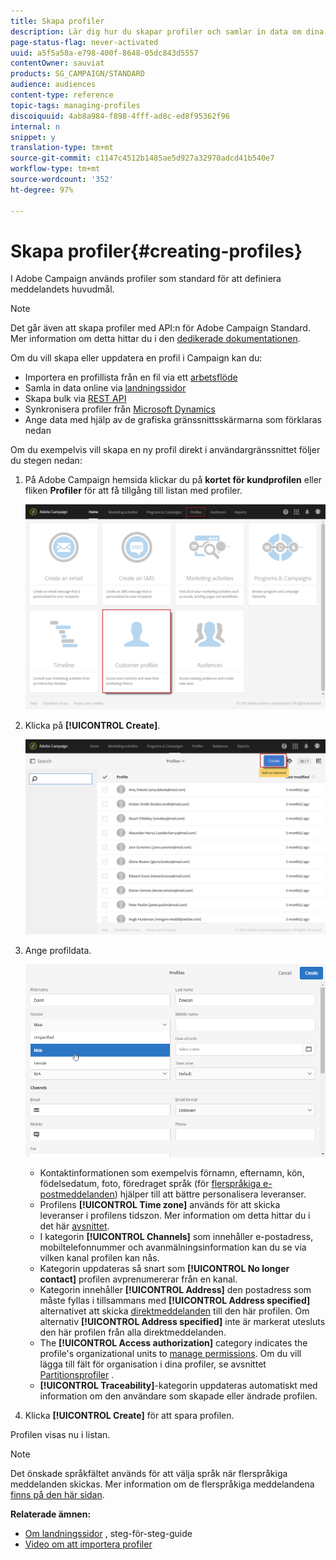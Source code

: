 ```yaml
---
title: Skapa profiler
description: Lär dig hur du skapar profiler och samlar in data om dina kontakter med hjälp av API:er, importfunktioner, onlineförvärv, automatiska eller manuella uppdateringar.
page-status-flag: never-activated
uuid: a5f5a58a-e798-400f-8648-05dc843d5557
contentOwner: sauviat
products: SG_CAMPAIGN/STANDARD
audience: audiences
content-type: reference
topic-tags: managing-profiles
discoiquuid: 4ab8a984-f898-4fff-ad8c-ed8f95362f96
internal: n
snippet: y
translation-type: tm+mt
source-git-commit: c1147c4512b1485ae5d927a32970adcd41b540e7
workflow-type: tm+mt
source-wordcount: '352'
ht-degree: 97%

---
```



# Skapa profiler{#creating-profiles}

I Adobe Campaign används profiler som standard för att definiera meddelandets huvudmål.

>[!NOTE]
>
>Det går även att skapa profiler med API:n för Adobe Campaign Standard.  Mer information om detta hittar du i den [dedikerade dokumentationen](../../api/using/creating-profiles.md).

Om du vill skapa eller uppdatera en profil i Campaign kan du:

* Importera en profillista från en fil via ett [arbetsflöde](../../automating/using/creating-import-workflow-templates.md)
* Samla in data online via [landningssidor](../../channels/using/getting-started-with-landing-pages.md)
* Skapa bulk via [REST API](../../api/using/get-started-apis.md)
* Synkronisera profiler från [Microsoft Dynamics](../../integrating/using/working-with-campaign-standard-and-microsoft-dynamics-365.md)
* Ange data med hjälp av de grafiska gränssnittsskärmarna som förklaras nedan

Om du exempelvis vill skapa en ny profil direkt i användargränssnittet följer du stegen nedan:

1. På Adobe Campaign hemsida klickar du på **kortet för kundprofilen** eller fliken **Profiler** för att få tillgång till listan med profiler.

   ![](assets/profile_creation_1.png)

1. Klicka på **[!UICONTROL Create]**.

   ![](assets/profile_creation.png)

1. Ange profildata.

   ![](assets/profile_creation1.png)

   * Kontaktinformationen som exempelvis förnamn, efternamn, kön, födelsedatum, foto, föredraget språk (för [flerspråkiga e-postmeddelanden](../../channels/using/creating-a-multilingual-email.md)) hjälper till att bättre personalisera leveranser.
   * Profilens **[!UICONTROL Time zone]** används för att skicka leveranser i profilens tidszon.  Mer information om detta hittar du i det här [avsnittet](../../sending/using/sending-messages-at-the-recipient-s-time-zone.md).
   * I kategorin **[!UICONTROL Channels]** som innehåller e-postadress, mobiltelefonnummer och avanmälningsinformation kan du se via vilken kanal profilen kan nås.
   * Kategorin uppdateras så snart som **[!UICONTROL No longer contact]** profilen avprenumererar från en kanal.
   * Kategorin innehåller **[!UICONTROL Address]** den postadress som måste fyllas i tillsammans med **[!UICONTROL Address specified]** alternativet att skicka [direktmeddelanden](../../channels/using/about-direct-mail.md) till den här profilen.  Om alternativ **[!UICONTROL Address specified]** inte är markerat utesluts den här profilen från alla direktmeddelanden.
   * The **[!UICONTROL Access authorization]** category indicates the profile&#39;s organizational units to [manage permissions](../../administration/using/about-access-management.md). Om du vill lägga till fält för organisation i dina profiler, se avsnittet [Partitionsprofiler](../../administration/using/organizational-units.md#partitioning-profiles) .
   * **[!UICONTROL Traceability]**-kategorin uppdateras automatiskt med information om den användare som skapade eller ändrade profilen.

1. Klicka **[!UICONTROL Create]** för att spara profilen.

Profilen visas nu i listan.

>[!NOTE]
>Det önskade språkfältet används för att välja språk när flerspråkiga meddelanden skickas.  Mer information om de flerspråkiga meddelandena [finns på den här sidan](../../channels/using/creating-a-multilingual-email.md).

**Relaterade ämnen:**

* [Om landningssidor](../../channels/using/getting-started-with-landing-pages.md) , steg-för-steg-guide
* [Video om att importera profiler](https://video.tv.adobe.com/v/24993?captions=swe)
